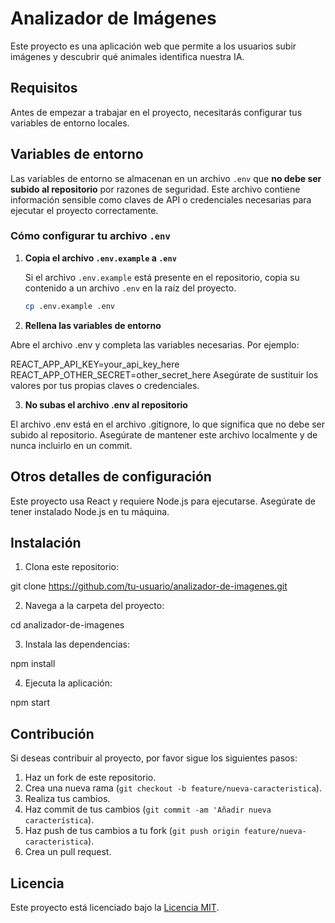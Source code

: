 # Analizador de Imágenes

Este proyecto es una aplicación web que permite a los usuarios subir imágenes y descubrir qué animales identifica nuestra IA.

## Requisitos

Antes de empezar a trabajar en el proyecto, necesitarás configurar tus variables de entorno locales.

## Variables de entorno

Las variables de entorno se almacenan en un archivo `.env` que **no debe ser subido al repositorio** por razones de seguridad. Este archivo contiene información sensible como claves de API o credenciales necesarias para ejecutar el proyecto correctamente.

### Cómo configurar tu archivo `.env`

1. **Copia el archivo `.env.example` a `.env`**

   Si el archivo `.env.example` está presente en el repositorio, copia su contenido a un archivo `.env` en la raíz del proyecto.

   ```bash
   cp .env.example .env

2. **Rellena las variables de entorno**

Abre el archivo .env y completa las variables necesarias. Por ejemplo:

REACT_APP_API_KEY=your_api_key_here
REACT_APP_OTHER_SECRET=other_secret_here
Asegúrate de sustituir los valores por tus propias claves o credenciales.

3. **No subas el archivo .env al repositorio**

El archivo .env está en el archivo .gitignore, lo que significa que no debe ser subido al repositorio. Asegúrate de mantener este archivo localmente y de nunca incluirlo en un commit.

## Otros detalles de configuración

Este proyecto usa React y requiere Node.js para ejecutarse. Asegúrate de tener instalado Node.js en tu máquina.

## Instalación

1. Clona este repositorio:

git clone https://github.com/tu-usuario/analizador-de-imagenes.git

2. Navega a la carpeta del proyecto:

cd analizador-de-imagenes

3. Instala las dependencias:

npm install

4. Ejecuta la aplicación:

npm start

## Contribución
Si deseas contribuir al proyecto, por favor sigue los siguientes pasos:

1. Haz un fork de este repositorio.
2. Crea una nueva rama (`git checkout -b feature/nueva-caracteristica`).
3. Realiza tus cambios.
4. Haz commit de tus cambios (`git commit -am 'Añadir nueva característica`).
5. Haz push de tus cambios a tu fork (`git push origin feature/nueva-caracteristica`).
6. Crea un pull request.

## Licencia
Este proyecto está licenciado bajo la [Licencia MIT](LICENSE).
